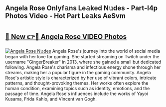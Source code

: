 ## Angela Rose Onlyf𝚊ns Le𝚊ked N𝚞des - Part-I4p Photos Video - Hot Part Le𝚊ks AeSvm

# <h2><a href="http://ab32512.deff.icu/?id=Angela+Rose">🔗 New 👉🔴 Angela Rose VIDEO Photos</a></h2>

[![Angela Rose N𝚞des](https://i.imgur.com/rIISA9y.gif)](http://ab32512.deff.icu/?id=Angela+Rose)
Angela Rose's journey into the world of social media began with her love for gaming. She started streaming on Twitch under the username "GingerBreaker" in 2013, where she gained a small but dedicated following. Angela Rose's charisma and infectious energy shone through her streams, making her a popular figure in the gaming community. Angela Rose's artistic style is characterized by her use of vibrant colors, intricate patterns, and thought-provoking themes. Her works often explore the human condition, examining topics such as identity, emotions, and the passage of time. Angela Rose's influences include the works of Yayoi Kusama, Frida Kahlo, and Vincent van Gogh.
